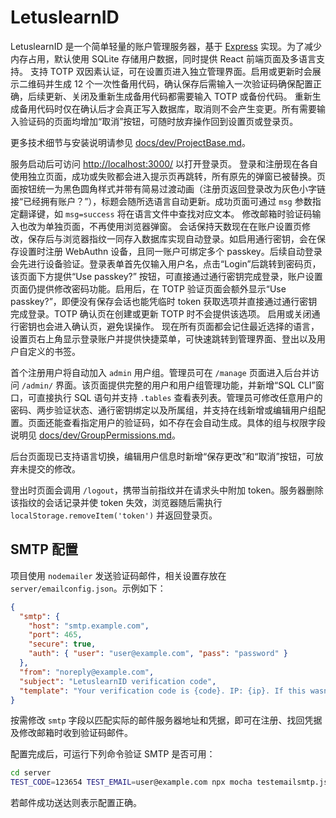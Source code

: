 # LetuslearnID

LetuslearnID 是一个简单轻量的账户管理服务器，基于 [Express](https://expressjs.com/) 实现。为了减少内存占用，默认使用 SQLite 存储用户数据，同时提供 React 前端页面及多语言支持。
支持 TOTP 双因素认证，可在设置页进入独立管理界面。启用或更新时会展示二维码并生成 12 个一次性备用代码，确认保存后需输入一次验证码确保配置正确，后续更新、关闭及重新生成备用代码都需要输入 TOTP 或备份代码。
重新生成备用代码时仅在确认后才会真正写入数据库，取消则不会产生变更。所有需要输入验证码的页面均增加“取消”按钮，可随时放弃操作回到设置页或登录页。

更多技术细节与安装说明请参见 [docs/dev/ProjectBase.md](docs/dev/ProjectBase.md)。

服务启动后可访问 [http://localhost:3000/](http://localhost:3000/) 以打开登录页。
登录和注册现在各自使用独立页面，成功或失败都会进入提示页再跳转，所有原先的弹窗已被替换。页面按钮统一为黑色圆角样式并带有简易过渡动画（注册页返回登录改为灰色小字链接“已经拥有账户？”），标题会随所选语言自动更新。成功页面可通过 `msg` 参数指定翻译键，如 `msg=success` 将在语言文件中查找对应文本。
修改邮箱时验证码输入也改为单独页面，不再使用浏览器弹窗。
会话保持天数现在在账户设置页修改，保存后与浏览器指纹一同存入数据库实现自动登录。如启用通行密钥，会在保存设置时注册 WebAuthn 设备，且同一账户可绑定多个 passkey。后续自动登录会先进行设备验证。登录表单首先仅输入用户名，点击“Login”后跳转到密码页，该页面下方提供“Use passkey?” 按钮，可直接通过通行密钥完成登录，账户设置页面仍提供修改密码功能。启用后，在 TOTP 验证页面会额外显示“Use passkey?”，即便没有保存会话也能凭临时 token 获取选项并直接通过通行密钥完成登录。TOTP 确认页在创建或更新 TOTP 时不会提供该选项。
启用或关闭通行密钥也会进入确认页，避免误操作。
现在所有页面都会记住最近选择的语言，设置页右上角显示登录账户并提供快捷菜单，可快速跳转到管理界面、登出以及用户自定义的书签。

首个注册用户将自动加入 `admin` 用户组。管理员可在 `/manage` 页面进入后台并访问 `/admin/` 界面。该页面提供完整的用户和用户组管理功能，并新增“SQL CLI”窗口，可直接执行 SQL 语句并支持 `.tables` 查看表列表。管理员可修改任意用户的密码、两步验证状态、通行密钥绑定以及所属组，并支持在线新增或编辑用户组配置。页面还能查看指定用户的验证码，如不存在会自动生成。具体的组与权限字段说明见 [docs/dev/GroupPermissions.md](docs/dev/GroupPermissions.md)。

后台页面现已支持语言切换，编辑用户信息时新增“保存更改”和“取消”按钮，可放弃未提交的修改。

登出时页面会调用 `/logout`，携带当前指纹并在请求头中附加 token。服务器删除该指纹的会话记录并使 token 失效，浏览器随后需执行 `localStorage.removeItem('token')` 并返回登录页。

## SMTP 配置

项目使用 `nodemailer` 发送验证码邮件，相关设置存放在 `server/emailconfig.json`。示例如下：

```json
{
  "smtp": {
    "host": "smtp.example.com",
    "port": 465,
    "secure": true,
    "auth": { "user": "user@example.com", "pass": "password" }
  },
  "from": "noreply@example.com",
  "subject": "LetuslearnID verification code",
  "template": "Your verification code is {code}. IP: {ip}. If this wasn't you please ignore this email."
}
```

按需修改 `smtp` 字段以匹配实际的邮件服务器地址和凭据，即可在注册、找回凭据及修改邮箱时收到验证码邮件。

配置完成后，可运行下列命令验证 SMTP 是否可用：

```bash
cd server
TEST_CODE=123654 TEST_EMAIL=user@example.com npx mocha testemailsmtp.js
```

若邮件成功送达则表示配置正确。

